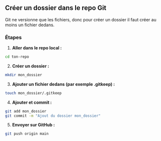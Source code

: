 ## Créer un dossier dans le repo Git

Git ne versionne que les fichiers, donc pour créer un dossier il faut créer au moins un fichier dedans.

### Étapes

1. **Aller dans le repo local :**
```bash
cd ton-repo
```

2. **Créer un dossier :**
```bash
mkdir mon_dossier
```

3. **Ajouter un fichier dedans (par exemple .gitkeep) :**
```bash
touch mon_dossier/.gitkeep
```

4. **Ajouter et commit :**
```bash
git add mon_dossier
git commit -m "Ajout du dossier mon_dossier"
```

5. **Envoyer sur GitHub :**
```bash
git push origin main
```
